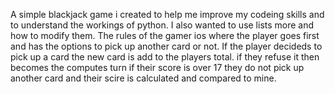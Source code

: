 A simple blackjack game i created to help me improve my codeing skills and to understand the workings of python. 
I also wanted to use lists more and how to modify them. The rules of the gamer ios where the player goes first and has the options to pick up another card or not.
If the player decideds to pick up a card the new card is add to the players total. if they refuse it then becomes the computes turn if their score is over 17 they do not pick up another
card and their scire is calculated and compared to mine.
